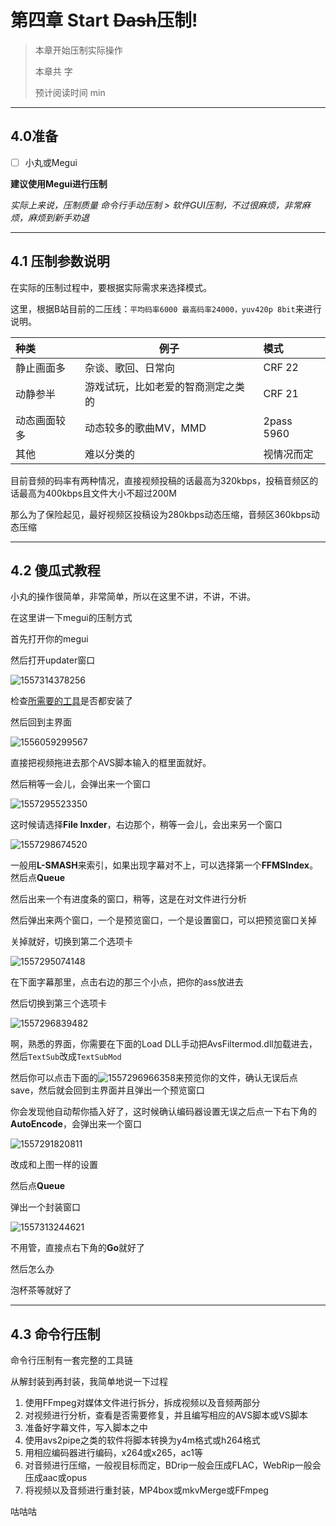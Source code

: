 # 第四章 Start ~~Dash~~压制!

> 本章开始压制实际操作
>
> 本章共 字
>
> 预计阅读时间 min

---

<!-- toc -->

## 4.0准备

- [ ] 小丸或Megui

**建议使用Megui进行压制**

*实际上来说，压制质量 命令行手动压制 > 软件GUI压制，不过很麻烦，非常麻烦，麻烦到新手劝退*

---

## 4.1 压制参数说明

在实际的压制过程中，要根据实际需求来选择模式。

这里，根据B站目前的二压线：`平均码率6000 最高码率24000，yuv420p 8bit`来进行说明。

| 种类         | 例子                               | 模式       |
| :----------- | ---------------------------------- | :--------- |
| 静止画面多   | 杂谈、歌回、日常向                 | CRF 22     |
| 动静参半     | 游戏试玩，比如老爱的智商测定之类的 | CRF 21     |
| 动态画面较多 | 动态较多的歌曲MV，MMD              | 2pass 5960 |
| 其他         | 难以分类的                         | 视情况而定 |

目前音频的码率有两种情况，直接视频投稿的话最高为320kbps，投稿音频区的话最高为400kbps且文件大小不超过200M

那么为了保险起见，最好视频区投稿设为280kbps动态压缩，音频区360kbps动态压缩

---

## 4.2 傻瓜式教程

小丸的操作很简单，非常简单，所以在这里不讲，不讲，不讲。

在这里讲一下megui的压制方式

首先打开你的megui

然后打开updater窗口

![1557314378256](images/1557314378256.png)

检查[所需要的工具](2_Megui.md#21-megui)是否都安装了

然后回到主界面

![1556059299567](images/1556059299567.png)

直接把视频拖进去那个AVS脚本输入的框里面就好。

然后稍等一会儿，会弹出来一个窗口

![1557295523350](images/1557295523350.png)

这时候请选择**File Inxder**，右边那个，稍等一会儿，会出来另一个窗口

![1557298674520](images/1557298674520.png)

一般用**L-SMASH**来索引，如果出现字幕对不上，可以选择第一个**FFMSIndex**。然后点**Queue**

然后出来一个有进度条的窗口，稍等，这是在对文件进行分析

然后弹出来两个窗口，一个是预览窗口，一个是设置窗口，可以把预览窗口关掉

关掉就好，切换到第二个选项卡

![1557295074148](images/1557295074148.png)

在下面字幕那里，点击右边的那三个小点，把你的ass放进去

然后切换到第三个选项卡

![1557296839482](images/1557296839482.png)

啊，熟悉的界面，你需要在下面的Load DLL手动把AvsFiltermod.dll加载进去，然后`TextSub`改成`TextSubMod`

然后你可以点击下面的![1557296966358](images/1557296966358.png)来预览你的文件，确认无误后点save，然后就会回到主界面并且弹出一个预览窗口

你会发现他自动帮你插入好了，这时候确认编码器设置无误之后点一下右下角的**AutoEncode**，会弹出来一个窗口

![1557291820811](images/1557291820811.png)

改成和上图一样的设置

然后点**Queue**

弹出一个封装窗口

![1557313244621](images/1557313244621.png)

不用管，直接点右下角的**Go**就好了

然后怎么办

泡杯茶等就好了

---

## 4.3 命令行压制

命令行压制有一套完整的工具链

从解封装到再封装，我简单地说一下过程

1. 使用FFmpeg对媒体文件进行拆分，拆成视频以及音频两部分
2. 对视频进行分析，查看是否需要修复，并且编写相应的AVS脚本或VS脚本
3. 准备好字幕文件，写入脚本之中
4. 使用avs2pipe之类的软件将脚本转换为y4m格式或h264格式
5. 用相应编码器进行编码，x264或x265，ac1等
6. 对音频进行压缩，一般视目标而定，BDrip一般会压成FLAC，WebRip一般会压成aac或opus
7. 将视频以及音频进行重封装，MP4box或mkvMerge或FFmpeg

咕咕咕